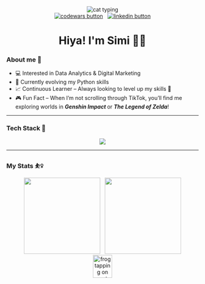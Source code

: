 <div id = "header" align= "center">
  <img src="https://giffiles.alphacoders.com/297/2970.gif" alt="cat typing">
  
  <div id = "badges" align= "center">
    <a href="https://www.codewars.com/users/_solarr"><img src="https://img.shields.io/badge/CodeWars-red?logo=codewars&logoColor=white&style=for-the-badge" alt="codewars button"/></a>
    &nbsp
    <a href="https://www.linkedin.com/in/simi-ibraheem/"><img src="https://img.shields.io/badge/LinkedIn-blue?logo=linkedin&logoColor=white&style=for-the-badge" alt="linkedin button"/></a>  

  </div>
  
  <h1>Hiya! I'm Simi 🧚🦉</h1>
  
</div>


### About me 💬
- 💻 Interested in Data Analytics & Digital Marketing
- 🐍 Currently evolving my Python skills
- 📈 Continuous Learner – Always looking to level up my skills 💪
- 🎮 Fun Fact – When I’m not scrolling through TikTok, you’ll find me exploring worlds in <b><i> Genshin Impact </i></b> or <b><i>The Legend of Zelda</i></b>!
  
---

### Tech Stack 🤖
<div align= "center">
  <img src="https://skillicons.dev/icons?i=py,sklearn,html,css,mysql,sqlite,gcp,github">
</div>
  
---
  
### My Stats ⛹️‍♀️
<div align= "center">
  <img height=200 src="https://github-readme-stats.vercel.app/api/top-langs/?username=St4rLighr&layout=compact&theme=dracula&langs_count=5&card_width=320hide_progress=true"/>
  &nbsp
  <img height=200 margin=10 src="https://github.r2v.ch/codewars?user=_solarr&name=true&top_language&theme=nightowl"/>
  
</div>


<div align= "center">
<img src="https://www.icegif.com/wp-content/uploads/2023/08/icegif-470.gif" alt="frog tapping on empty space" width="50" height="60">
</div>

<!--
<a href="xxx"><img src="" alt=""/></a>

    &nbsp
    <a href="ghost-ing.page"><img src="" alt=""/></a>

**St4rLighr/St4rLighr** is a ✨ _special_ ✨ repository because its `README.md` (this file) appears on your GitHub profile.

Here are some ideas to get you started:

- 🔭 I’m currently working on ...
- 🌱 I’m currently learning ...
- 👯 I’m looking to collaborate on ...
- 🤔 I’m looking for help with ...
- 💬 Ask me about ...
- 📫 How to reach me: ...
- 😄 Pronouns: ...
- ⚡ Fun fact: ...
-->
